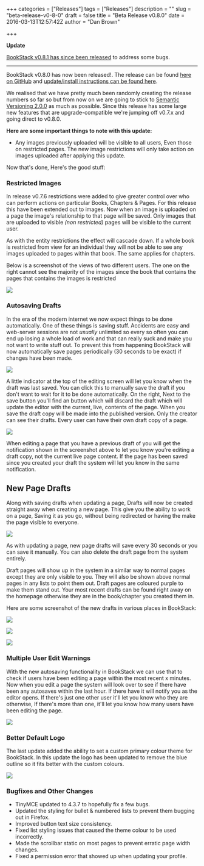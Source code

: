 +++
categories = ["Releases"]
tags = ["Releases"]
description = ""
slug = "beta-release-v0-8-0"
draft = false
title = "Beta Release v0.8.0"
date = 2016-03-13T12:57:42Z
author = "Dan Brown"

+++

**Update**

[BookStack v0.8.1 has since been released](https://github.com/ssddanbrown/BookStack/releases/tag/v0.8.0) to address some bugs.

----

BookStack v0.8.0 has now been released!. The release can be found [here on GitHub](https://github.com/ssddanbrown/BookStack/releases/tag/v0.8.0) and [update/install instructions can be found here](https://github.com/ssddanbrown/BookStack/blob/master/readme.md#updating-bookstack). 

We realised that we have pretty much been randomly creating the release numbers so far so but from now on we are going to stick to [Semantic Versioning 2.0.0](http://semver.org/) as much as possible. Since this release has some large new features that are upgrade-compatible we're jumping off v0.7.x and going direct to v0.8.0.

**Here are some important things to note with this update:**

* Any images previously uploaded will be visible to all users, Even those on restricted pages. The new image restrictions will only take action on images uploaded after applying this update.

Now that's done, Here's the good stuff:

### Restricted Images

In release v0.7.6 restrictions were added to give greater control over who can perform actions on particular Books, Chapters & Pages. For this release this have been extended out to images. Now when an image is uploaded on a page the image's relationship to that page will be saved. Only images that are uploaded to visible *(non restricted)* pages will be visible to the current user. 

As with the entity restrictions the effect will cascade down. If a whole book is restricted from view for an individual they will not be able to see any images uploaded to pages within that book. The same applies for chapters.

Below is a screenshot of the views of two different users. The one on the right cannot see the majority of the images since the book that contains the pages that contains the images is restricted

![](/blog/images/2016/03/bookstack-image-restrictions.png)

### Autosaving Drafts

In the era of the modern internet we now expect things to be done automatically. One of these things is saving stuff. Accidents are easy and web-server sessions are not *usually* unlimited so every so often you can end up losing a whole load of work and that can really suck and make you not want to write stuff out. To prevent this from happening BookStack will now automatically save pages periodically (30 seconds to be exact) if changes have been made.

![](/blog/images/2016/03/bookstack-autosave.png)

A little indicator at the top of the editing screen will let you know when the draft was last saved. You can click this to manually save the draft if you don't want to wait for it to be done automatically. On the right, Next to the save button you'll find an button which will discard the draft which will update the editor with the current, live, contents of the page. When you save the draft copy will be made into the published version. Only the creator can see their drafts. Every user can have their own draft copy of a page.

![](/blog/images/2016/03/bookstack-draft-notification.png)

When editing a page that you have a previous draft of you will get the notification shown in the screenshot above to let you know you're editing a draft copy, not the current live page content. If the page has been saved since you created your draft the system will let you know in the same notification.

## New Page Drafts

Along with saving drafts when updating a page, Drafts will now be created straight away when creating a new page. This give you the ability to work on a page, Saving it as you go, without being redirected or having the make the page visible to everyone. 

![](/blog/images/2016/03/bookstack-draft-page-menu.png)

As with updating a page, new page drafts will save every 30 seconds or you can save it manually. You can also delete the draft page from the system entirely.

Draft pages will show up in the system in a similar way to normal pages except they are only visible to you. They will also be shown above normal pages in any lists to point them out. Draft pages are coloured purple to make them stand out. Your most recent drafts can be found right away on the homepage otherwise they are in the book/chapter you created them in.

Here are some screenshot of the new drafts in various places in BookStack:

![](/blog/images/2016/03/draft-homepage.png)

![](/blog/images/2016/03/draft-book-page.png)

![](/blog/images/2016/03/draft-page-sidebar.png)

### Multiple User Edit Warnings

With the new autosaving functionality in BookStack we can use that to check if users have been editing a page within the most recent x minutes. Now when you edit a page the system will look over to see if there have been any autosaves within the last hour. If there have it will notify you as the editor opens. If there's just one other user it'll let you know who they are otherwise, If there's more than one, it'll let you know how many users have been editing the page.

![](/blog/images/2016/03/bookstack-user-notification.png)

### Better Default Logo

The last update added the ability to set a custom primary colour theme for BookStack. In this update the logo has been updated to remove the blue outline so it fits better with the custom colours.

![](/blog/images/2016/03/bookstack-themes-logo.png)

### Bugfixes and Other Changes

* TinyMCE updated to 4.3.7 to hopefully fix a few bugs.
* Updated the styling for bullet & numbered lists to prevent them bugging out in Firefox.
* Improved button text size consistency.
* Fixed list styling issues that caused the theme colour to be used incorrectly.
* Made the scrollbar static on most pages to prevent erratic page width changes.
* Fixed a permission error that showed up when updating your profile. 


